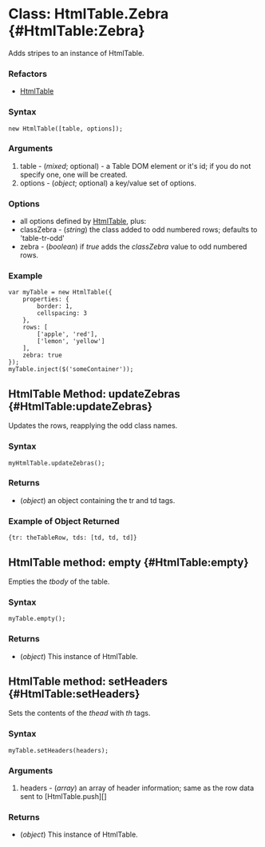 Class: HtmlTable.Zebra {#HtmlTable:Zebra}
=============================

Adds stripes to an instance of HtmlTable.

### Refactors

* [HtmlTable][]

### Syntax

	new HtmlTable([table, options]);

### Arguments

1. table - (*mixed*; optional) - a Table DOM element or it's id; if you do not specify one, one will be created.
1. options - (*object*; optional) a key/value set of options.

### Options

* all options defined by [HtmlTable][], plus:
* classZebra - (*string*) the class added to odd numbered rows; defaults to 'table-tr-odd'
* zebra - (*boolean*) if *true* adds the *classZebra* value to odd numbered rows.

### Example

	var myTable = new HtmlTable({
		properties: {
			border: 1,
			cellspacing: 3
		},
		rows: [
			['apple', 'red'],
			['lemon', 'yellow']
		],
		zebra: true
	});
	myTable.inject($('someContainer'));

HtmlTable Method: updateZebras {#HtmlTable:updateZebras}
--------------------------------------------------------

Updates the rows, reapplying the odd class names.

### Syntax

	myHtmlTable.updateZebras();


### Returns

* (*object*) an object containing the tr and td tags.

### Example of Object Returned

	{tr: theTableRow, tds: [td, td, td]}

HtmlTable method: empty {#HtmlTable:empty}
------------------------------------------

Empties the *tbody* of the table.

### Syntax

	myTable.empty();

### Returns

* (*object*) This instance of HtmlTable.

HtmlTable method: setHeaders {#HtmlTable:setHeaders}
----------------------------------------------------

Sets the contents of the *thead* with *th* tags.

### Syntax

	myTable.setHeaders(headers);

### Arguments

1. headers - (*array*) an array of header information; same as the row data sent to [HtmlTable.push][]

### Returns

* (*object*) This instance of HtmlTable.

[HtmlTable]: /more/Interface/HtmlTable
